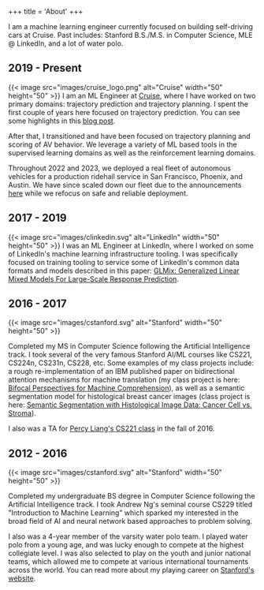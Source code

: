 +++
title = 'About'
+++

I am a machine learning engineer currently focused on building self-driving cars at Cruise. Past includes: Stanford B.S./M.S. in Computer Science, MLE @ LinkedIn, and a lot of water polo.

## 2019 - Present
{{< image src="images/cruise_logo.png" alt="Cruise" width="50" height="50" >}}
I am an ML Engineer at [Cruise](https://getcruise.com/), where I have worked on two primary domains: trajectory prediction and trajectory planning. I spent the first couple of years here focused on trajectory prediction. You can see some highlights in this [blog post](https://medium.com/cruise/cruise-continuous-learning-machine-30d60f4c691b).


After that, I transitioned and have been focused on trajectory planning and scoring of AV behavior. We leverage a variety of ML based tools in the supervised learning domains as well as the reinforcement learning domains. 


Throughout 2022 and 2023, we deployed a real fleet of autonomous vehicles for a production ridehail service in San Francisco, Phoenix, and Austin. We have since scaled down our fleet due to the announcements [here](https://getcruise.com/news/blog/2023/important-updates-from-cruise/) while we refocus on safe and reliable deployment.

## 2017 - 2019
{{< image src="images/clinkedin.svg" alt="LinkedIn" width="50" height="50" >}}
I was an ML Engineer at LinkedIn, where I worked on some of LinkedIn's machine learning infrastructure tooling. I was specifically focused on training tooling to service some of LinkedIn's common data formats and models described in this paper: [GLMix: Generalized Linear Mixed Models For Large-Scale Response Prediction](https://www.kdd.org/kdd2016/papers/files/adf0562-zhangA.pdf). 

## 2016 - 2017
{{< image src="images/cstanford.svg" alt="Stanford" width="50" height="50" >}}

Completed my MS in Computer Science following the Artificial Intelligence track. I took several of the very famous Stanford AI/ML courses like CS221, CS224n, CS231n, CS228, etc. Some examples of my class projects include: a rough re-implementation of an IBM published paper on bidirectional attention mechanisms for machine translation (my class project is here: [Bifocal Perspectives for Machine Comprehension](assets/cs224n_project.pdf)), as well as a semantic segmentation model for histological breast cancer images (class project is here: [Semantic Segmentation with Histological Image Data: Cancer Cell vs. Stroma](assets/cs231n_project.pdf)). 

I also was a TA for [Percy Liang's CS221 class](https://stanford-cs221.github.io/autumn2023/) in the fall of 2016.

## 2012 - 2016
{{< image src="images/cstanford.svg" alt="Stanford" width="50" height="50" >}}

Completed my undergraduate BS degree in Computer Science following the Artificial Intelligence track. 
I took Andrew Ng's seminal course CS229 titled "Introduction to Machine Learning" which sparked my interested in the broad field of AI and neural network based approaches to problem solving. 

I also was a 4-year member of the varsity water polo team. I played water polo from a young age, and was lucky enough to compete at the highest collegiate level. I was also selected to play on the youth and junior national teams, which allowed me to compete at various international tournaments across the world. You can read more about my playing career on [Stanford's website](https://gostanford.com/sports/mens-water-polo/roster/adam-abdulhamid/6068).